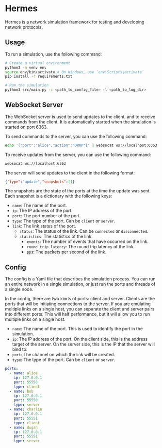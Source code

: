 # Hermes

Hermes is a network simulation framework for testing and developing network protocols.

## Usage

To run a simulation, use the following command:

```bash
# Create a virtual environment
python3 -m venv env
source env/bin/activate # On Windows, use `env\Scripts\activate`
pip install -r requirements.txt

# Run the simulation
python3 src/main.py -c <path_to_config_file> -l <path_to_log_dir>
```

## WebSocket Server

The WebSocket server is used to send updates to the client, and to receive commands from the client. It is automatically started when the simulation is started on port 6363.

To send commands to the server, you can use the following command:

```bash
echo '{"port":"alice","action":"DROP"}' | websocat ws://localhost:6363
```

To receive updates from the server, you can use the following command:

```bash
websocat ws://localhost:6363
```

The server will send updates to the client in the following format:

```json
{"type":"update","snapshots":[]}
```

The snapshots are the state of the ports at the time the update was sent. Each snapshot is a dictionary with the following keys:

- `name`: The name of the port.
- `ip`: The IP address of the port.
- `port`: The port number of the port.
- `type`: The type of the port. Can be `client` or `server`.
- `link`: The link status of the port.
    - `status`: The status of the link. Can be `connected` or `disconnected`.
    - `statistics`: The statistics of the link.
        - `events`: The number of events that have occurred on the link.
        - `round_trip_latency`: The round trip latency of the link.
        - `pps`: The packets per second of the link.

## Config

The config is a Yaml file that describes the simulation process. You can run an entire network in a single simulation, or just run the ports and threads of a single node.

In the config, there are two kinds of ports: client and server. Clients are the ports that will be initiating connections to the server. If you are emulating multiple links on a single host, you can separate the client and server pairs into different ports. This will half performance, but it will allow you to run multiple links on a single host.

- `name`: The name of the port. This is used to identify the port in the simulation.
- `ip`: The IP address of the port. On the client side, this is the address target of the server. On the server side, this is the IP that the server will bind to.
- `port`: The channel on which the link will be created. 
- `type`: The type of the port. Can be `client` or `server`.

```yaml
ports:
  - name: alice
    ip: 127.0.0.1
    port: 55550
    type: client
  - name: bob
    ip: 127.0.0.1
    port: 55550
    type: server
  - name: charlie
    ip: 127.0.0.1
    port: 55551
    type: client
  - name: dugan
    ip: 127.0.0.1
    port: 55551
    type: server
```




